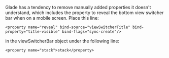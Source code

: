 Glade has a tendency to remove manually added properties it doesn't understand, which includes the property to reveal the bottom view switcher bar when on a mobile screen. Place this line:

`<property name="reveal" bind-source="viewSwitcherTitle" bind-property="title-visible" bind-flags="sync-create"/>`

in the viewSwitcherBar object under the following line:

`<property name="stack">stack</property>`
